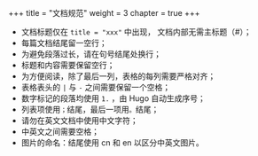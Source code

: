 +++
title = "文档规范"
weight = 3
chapter = true
+++

- 文档标题仅在 `title = "xxx"` 中出现， 文档内部无需主标题（#）；
- 每篇文档结尾留一空行；
- 为避免段落过长，请在句号结尾处换行；
- 标题和内容需要保留空行；
- 为方便阅读，除了最后一列，表格的每列需要严格对齐；
- 表格表头的 `|` 与 `-` 之间需要保留一个空格；
- 数字标记的段落均使用 `1.` ，由 Hugo 自动生成序号；
- 列表项使用`；`结尾，最后一项用`。`结尾；
- 请勿在英文文档中使用中文字符；
- 中英文之间需要空格；
- 图片的命名：结尾使用 cn 和 en 以区分中英文图片。
